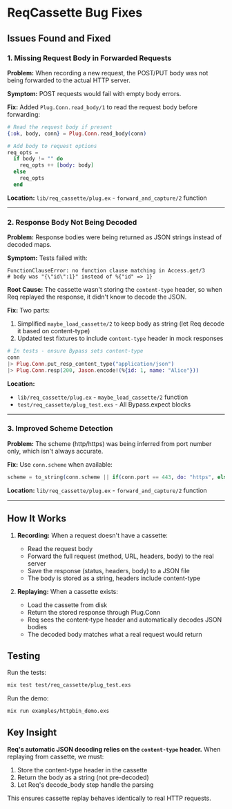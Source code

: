 # ReqCassette Bug Fixes

## Issues Found and Fixed

### 1. **Missing Request Body in Forwarded Requests**

**Problem:** When recording a new request, the POST/PUT body was not being forwarded to the actual HTTP server.

**Symptom:** POST requests would fail with empty body errors.

**Fix:** Added `Plug.Conn.read_body/1` to read the request body before forwarding:

```elixir
# Read the request body if present
{:ok, body, conn} = Plug.Conn.read_body(conn)

# Add body to request options
req_opts =
  if body != "" do
    req_opts ++ [body: body]
  else
    req_opts
  end
```

**Location:** `lib/req_cassette/plug.ex` - `forward_and_capture/2` function

---

### 2. **Response Body Not Being Decoded**

**Problem:** Response bodies were being returned as JSON strings instead of decoded maps.

**Symptom:** Tests failed with:
```
FunctionClauseError: no function clause matching in Access.get/3
# body was "{\"id\":1}" instead of %{"id" => 1}
```

**Root Cause:** The cassette wasn't storing the `content-type` header, so when Req replayed the response, it didn't know to decode the JSON.

**Fix:** Two parts:
1. Simplified `maybe_load_cassette/2` to keep body as string (let Req decode it based on content-type)
2. Updated test fixtures to include `content-type` header in mock responses

```elixir
# In tests - ensure Bypass sets content-type
conn
|> Plug.Conn.put_resp_content_type("application/json")
|> Plug.Conn.resp(200, Jason.encode!(%{id: 1, name: "Alice"}))
```

**Location:**
- `lib/req_cassette/plug.ex` - `maybe_load_cassette/2` function
- `test/req_cassette/plug_test.exs` - All Bypass.expect blocks

---

### 3. **Improved Scheme Detection**

**Problem:** The scheme (http/https) was being inferred from port number only, which isn't always accurate.

**Fix:** Use `conn.scheme` when available:

```elixir
scheme = to_string(conn.scheme || if(conn.port == 443, do: "https", else: "http"))
```

**Location:** `lib/req_cassette/plug.ex` - `forward_and_capture/2` function

---

## How It Works

1. **Recording:** When a request doesn't have a cassette:
   - Read the request body
   - Forward the full request (method, URL, headers, body) to the real server
   - Save the response (status, headers, body) to a JSON file
   - The body is stored as a string, headers include content-type

2. **Replaying:** When a cassette exists:
   - Load the cassette from disk
   - Return the stored response through Plug.Conn
   - Req sees the content-type header and automatically decodes JSON bodies
   - The decoded body matches what a real request would return

## Testing

Run the tests:
```bash
mix test test/req_cassette/plug_test.exs
```

Run the demo:
```bash
mix run examples/httpbin_demo.exs
```

## Key Insight

**Req's automatic JSON decoding relies on the `content-type` header.** When replaying from cassette, we must:
1. Store the content-type header in the cassette
2. Return the body as a string (not pre-decoded)
3. Let Req's decode_body step handle the parsing

This ensures cassette replay behaves identically to real HTTP requests.
